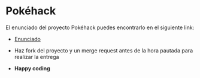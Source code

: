 # Pokéhack

El enunciado del proyecto Pokéhack puedes encontrarlo en el siguiente link:

* [Enunciado](https://docs.google.com/document/d/1MVcWWsZZhNnJX_qp5a9NickDraxr_PjrQM6U-J919G4/edit?usp=sharing)

* Haz fork del proyecto y un merge request antes de la hora pautada para realizar la entrega

* **Happy coding**